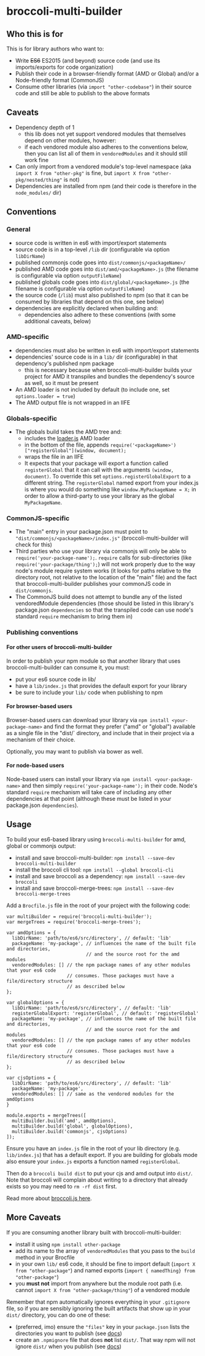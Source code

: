 # broccoli-multi-builder

## Who this is for

This is for library authors who want to:

  * Write ~~ES6~~ ES2015 (and beyond) source code (and use its imports/exports for code organization)
  * Publish their code in a browser-friendly format (AMD or Global) and/or a Node-friendly format (CommonJS)
  * Consume other libraries (via `import "other-codebase"`) in their source code and still be able to publish to the above formats

## Caveats

  * Dependency depth of 1
     * this lib does not yet support vendored modules that themselves depend on other modules, however:
     * if each vendored module also adheres to the conventions below, then you can list all of them in `vendoredModules` and it should still work fine
  * Can only import from a vendored module's top-level namespace (aka `import X from "other-pkg"` is fine, but `import X from "other-pkg/nested/thing"` is not)
  * Dependencies are installed from npm (and their code is therefore in the `node_modules/` dir)

## Conventions

### General

  * source code is written in es6 with import/export statements
  * source code is in a top-level `/lib` dir (configurable via option `libDirName`)
  * published commonjs code goes into `dist/commonjs/<packageName>/`
  * published AMD code goes into `dist/amd/<packageName>.js` (the filename is configurable via option `outputFileName`)
  * published globals code goes into `dist/global/<packageName>.js` (the filename is configurable via option `outputFileName`)
  * the source code (`/lib`) must also published to npm (so that it can be consumed by libraries that depend on this one, see below)
  * dependencies are explicitly declared when building and:
     * dependencies also adhere to these conventions (with some additional caveats, below)

### AMD-specific

  * dependencies must also be written in es6 with import/export statements
  * dependencies' source code is in a `lib/` dir (configurable) in that dependency's published npm package
    * this is necessary because when broccoli-multi-builder builds your project for AMD it
      transpiles and bundles the dependency's source as well, so it must be present
  * An AMD loader is not included by default (to include one, set `options.loader = true`)
  * The AMD output file is not wrapped in an IIFE

### Globals-specific

  * The globals build takes the AMD tree and:
    * includes the [loader.js](https://www.npmjs.com/package/loader.js) AMD loader
    * in the bottom of the file, appends `require('<packageName>')["registerGlobal"](window, document);`
    * wraps the file in an IIFE
    * It expects that your package will export a function called `registerGlobal` that it can call with the arguments `(window, document)`. To override this set `options.registerGlobalExport` to a different string. The `registerGlobal` named export from your index.js is where you would do something like `window.MyPackageName = X;` in order to allow a third-party to use your library as the global `MyPackageName`.

### CommonJS-specific

  * The "main" entry in your package.json must point to `"dist/commonjs/<packageName>/index.js"` (broccoli-multi-builder will check for this)
  * Third parties who use your library via commonjs will only be able to `require('your-package-name');`. `require` calls for sub-directories (like `require('your-package/thing');`) will not work properly due to the way node's module require system works (it looks for paths relative to the directory root, not relative to the location of the "main" file) and the fact that broccoli-multi-builder publishes your commonJS code in `dist/commonjs`.
  * The CommonJS build does not attempt to bundle any of the listed vendoredModule dependencies (those should be listed in this library's package.json `dependencies` so that the transpiled code can use node's standard `require` mechanism to bring them in)

### Publishing conventions

#### For other users of broccoli-multi-builder

In order to publish your npm module so that another library that uses broccoli-multi-builder can consume it, you
must:

  * put your es6 source code in lib/
  * have a `lib/index.js` that provides the default export for your library
  * be sure to include your `lib/` code when publishing to npm

#### For browser-based users

Browser-based users can download your library via `npm install <your-package-name>` and find
the format they prefer ("amd" or "global") available as a single file in the "dist/` directory, and
include that in their project via a mechanism of their choice.

Optionally, you may want to publish via bower as well.

#### For node-based users

Node-based users can install your library via `npm install <your-package-name>` and then simply
`require('your-package-name');` in their code. Node's standard `require` mechanism will take care of
including any other dependencies at that point (although these must be listed in your package.json `dependencies`).

## Usage

To build your es6-based library using `broccoli-multi-builder` for amd, global or commonjs output:

  * install and save broccoli-multi-builder: `npm install --save-dev broccoli-multi-builder`
  * install the broccoli cli tool: `npm install --global broccoli-cli`
  * install and save broccoli as a dependency: `npm install --save-dev broccoli`
  * install and save broccoli-merge-trees: `npm install --save-dev broccoli-merge-trees`

Add a `Brocfile.js` file in the root of your project with the following code:
```
var multiBuilder = require('broccoli-multi-builder');
var mergeTrees = require('broccoli-merge-trees');

var amdOptions = {
  libDirName: 'path/to/es6/src/directory', // default: 'lib'
  packageName: 'my-package', // influences the name of the built file and directories,
                             // and the source root for the amd modules
  vendoredModules: [] // the npm package names of any other modules that your es6 code
                      // consumes. Those packages must have a file/directory structure
                      // as described below
};

var globalOptions = {
  libDirName: 'path/to/es6/src/directory', // default: 'lib'
  registerGlobalExport: 'registerGlobal', // default: 'registerGlobal'
  packageName: 'my-package', // influences the name of the built file and directories,
                             // and the source root for the amd modules
  vendoredModules: [] // the npm package names of any other modules that your es6 code
                      // consumes. Those packages must have a file/directory structure
                      // as described below
};

var cjsOptions = {
  libDirName: 'path/to/es6/src/directory', // default: 'lib'
  packageName: 'my-package',
  vendoredModules: [] // same as the vendored modules for the amdOptions
}

module.exports = mergeTrees([
  multiBuilder.build('amd', amdOptions),
  multiBuilder.build('global', globalOptions),
  multiBuilder.build('commonjs', cjsOptions)
]);
```

Ensure you have an `index.js` file in the root of your lib directory (e.g. `lib/index.js`) that has a default export. If you are building for globals mode also ensure your `index.js` exports a function named `registerGlobal`.

Then do a `broccoli build dist` to put your cjs and amd output into `dist/`.
Note that broccoli will complain about writing to a directory that already exists
so you may need to `rm -rf dist` first.

Read more about [broccoli.js here](https://github.com/broccolijs/broccoli).

## More Caveats

If you are consuming another library built with broccoli-multi-builder:

  * install it using `npm install other-package`
  * add its name to the array of `vendoredModules` that you pass to the `build` method in your Brocfile
  * in your own `lib/` es6 code, it should be fine to import default (`import X from "other-package"`) and named exports (`import { namedThing} from "other-package"`)
  * you **must not** import from anywhere but the module root path (i.e. cannot `import X from "other-package/thing"`) of a vendored module

Remember that npm automatically ignores everything in your `.gitignore` file, so if you
are sensibly ignoring the built artifacts that show up in your `dist/` directory, you can do one of these:

  * (preferred, imo) ensure the `"files"` key in your `package.json` lists the directories you want to publish (see [docs](https://docs.npmjs.com/files/package.json#files))
  * create an `.npmignore` file that does **not** list `dist/`. That way npm will not ignore `dist/` when
you publish (see [docs](https://docs.npmjs.com/misc/developers#keeping-files-out-of-your-package))
